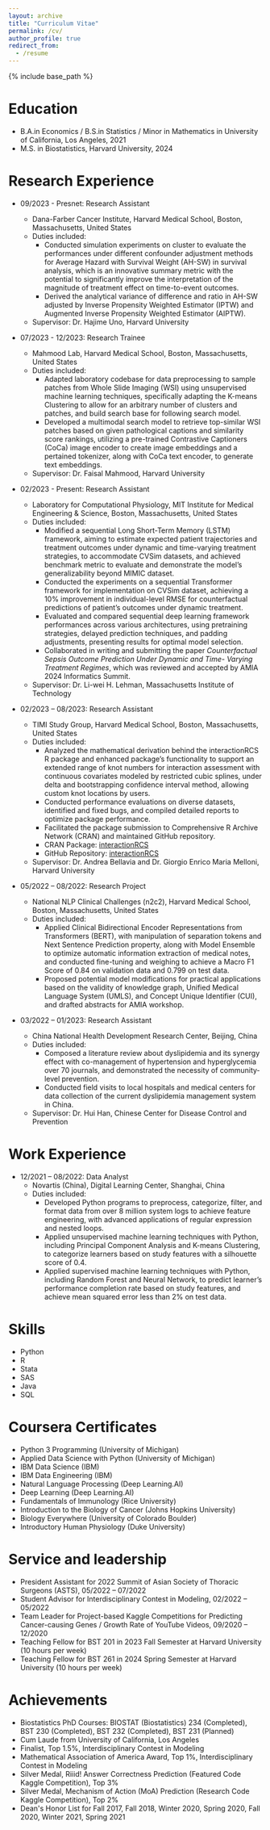 ```yaml
---
layout: archive
title: "Curriculum Vitae"
permalink: /cv/
author_profile: true
redirect_from:
  - /resume
---
```


{% include base_path %}

Education
======
* B.A.in Economics / B.S.in Statistics / Minor in Mathematics in University of California, Los Angeles, 2021
* M.S. in Biostatistics, Harvard University, 2024

Research Experience
======
* 09/2023 - Presnet: Research Assistant
  * Dana-Farber Cancer Institute, Harvard Medical School, Boston, Massachusetts, United States
  * Duties included:
    * Conducted simulation experiments on cluster to evaluate the performances under different confounder adjustment methods for Average Hazard with Survival Weight (AH-SW) in survival analysis, which is an innovative summary metric with the potential to significantly improve the interpretation of the magnitude of treatment effect on time-to-event outcomes. 
    * Derived the analytical variance of difference and ratio in AH-SW adjusted by Inverse Propensity Weighted Estimator
(IPTW) and Augmented Inverse Propensity Weighted Estimator (AIPTW).
  * Supervisor: Dr. Hajime Uno, Harvard University

* 07/2023 - 12/2023: Research Trainee
  * Mahmood Lab, Harvard Medical School, Boston, Massachusetts, United States
  * Duties included:
    * Adapted laboratory codebase for data preprocessing to sample patches from Whole Slide Imaging (WSI) using unsupervised machine learning techniques, specifically adapting the K-means Clustering to allow for an arbitrary number of clusters and patches, and build search base for following search model.
    * Developed a multimodal search model to retrieve top-similar WSI patches based on given pathological captions and similarity score rankings, utilizing a pre-trained Contrastive Captioners (CoCa) image encoder to create image embeddings and a pertained tokenizer, along with CoCa text encoder, to generate text embeddings.
  * Supervisor: Dr. Faisal Mahmood, Harvard University

* 02/2023 - Present: Research Assistant
  * Laboratory for Computational Physiology, MIT Institute for Medical Engineering & Science, Boston, Massachusetts, United States
  * Duties included:
    * Modified a sequential Long Short-Term Memory (LSTM) framework, aiming to estimate expected patient trajectories and treatment outcomes under dynamic and time-varying treatment strategies, to accommodate CVSim datasets, and achieved benchmark metric to evaluate and demonstrate the model’s generalizability beyond MIMIC dataset. 
    * Conducted the experiments on a sequential Transformer framework for implementation on CVSim dataset, achieving a 10% improvement in individual-level RMSE for counterfactual predictions of patient’s outcomes under dynamic treatment.
    * Evaluated and compared sequential deep learning framework performances across various architectures, using pretraining
strategies, delayed prediction techniques, and padding adjustments, presenting results for optimal model selection.
    * Collaborated in writing and submitting the paper *Counterfactual Sepsis Outcome Prediction Under Dynamic and Time-
Varying Treatment Regimes*, which was reviewed and accepted by AMIA 2024 Informatics Summit.
  * Supervisor: Dr. Li-wei H. Lehman, Massachusetts Institute of Technology  

* 02/2023 – 08/2023: Research Assistant
  * TIMI Study Group, Harvard Medical School, Boston, Massachusetts, United States
  * Duties included: 
    * Analyzed the mathematical derivation behind the interactionRCS R package and enhanced package’s functionality to support an extended range of knot numbers for interaction assessment with continuous covariates modeled by restricted cubic splines, under delta and bootstrapping confidence interval method, allowing custom knot locations by users.
    * Conducted performance evaluations on diverse datasets, identified and fixed bugs, and compiled detailed reports to optimize
package performance.
    * Facilitated the package submission to Comprehensive R Archive Network (CRAN) and maintained GitHub repository.
    * CRAN Package: [interactionRCS](https://cran.r-project.org/web/packages/interactionRCS/index.html)
    * GitHub Repository: [interactionRCS](https://github.com/gmelloni/interactionRCS)
  * Supervisor: Dr. Andrea Bellavia and Dr. Giorgio Enrico Maria Melloni, Harvard University 

* 05/2022 – 08/2022: Research Project
  * National NLP Clinical Challenges (n2c2), Harvard Medical School, Boston, Massachusetts, United States
  * Duties included: 
    * Applied Clinical Bidirectional Encoder Representations from Transformers (BERT), with manipulation of separation tokens and Next Sentence Prediction property, along with Model Ensemble to optimize automatic information extraction of medical notes, and conducted fine-tuning and weighing to achieve a Macro F1 Score of 0.84 on validation data and 0.799 on test data.
    * Proposed potential model modifications for practical applications based on the validity of knowledge graph, Unified Medical Language System (UMLS), and Concept Unique Identifier (CUI), and drafted abstracts for AMIA workshop.

* 03/2022 – 01/2023: Research Assistant
  * China National Health Development Research Center, Beijing, China
  * Duties included: 
    * Composed a literature review about dyslipidemia and its synergy effect with co-management of hypertension and hyperglycemia over 70 journals, and demonstrated the necessity of community-level prevention.
    * Conducted field visits to local hospitals and medical centers for data collection of the current dyslipidemia management
system in China.
  * Supervisor: Dr. Hui Han, Chinese Center for Disease Control and Prevention

Work Experience
======
* 12/2021 – 08/2022: Data Analyst
  * Novartis (China), Digital Learning Center, Shanghai, China
  * Duties included: 
    * Developed Python programs to preprocess, categorize, filter, and format data from over 8 million system logs to achieve feature engineering, with advanced applications of regular expression and nested loops.
    * Applied unsupervised machine learning techniques with Python, including Principal Component Analysis and K-means Clustering, to categorize learners based on study features with a silhouette score of 0.4.
    * Applied supervised machine learning techniques with Python, including Random Forest and Neural Network, to predict learner’s performance completion rate based on study features, and achieve mean squared error less than 2% on test data.
  
Skills
======
* Python
* R
* Stata
* SAS
* Java
* SQL

Coursera Certificates
======
* Python 3 Programming (University of Michigan)
* Applied Data Science with Python (University of Michigan)
* IBM Data Science (IBM)
* IBM Data Engineering (IBM)
* Natural Language Processing (Deep Learning.AI)
* Deep Learning (Deep Learning.AI)
* Fundamentals of Immunology (Rice University)
* Introduction to the Biology of Cancer (Johns Hopkins University)
* Biology Everywhere (University of Colorado Boulder)
* Introductory Human Physiology (Duke University)

Service and leadership
======
* President Assistant for 2022 Summit of Asian Society of Thoracic Surgeons (ASTS), 05/2022 – 07/2022
* Student Advisor for Interdisciplinary Contest in Modeling, 02/2022 – 05/2022
* Team Leader for Project-based Kaggle Competitions for Predicting Cancer-causing Genes / Growth Rate of YouTube Videos, 09/2020 – 12/2020
* Teaching Fellow for BST 201 in 2023 Fall Semester at Harvard University (10 hours per week)
* Teaching Fellow for BST 261 in 2024 Spring Semester at Harvard University (10 hours per week)

Achievements
======
* Biostatistics PhD Courses: BIOSTAT (Biostatistics) 234 (Completed), BST 230 (Completed), BST 232 (Completed), BST 231 (Planned)
* Cum Laude from University of California, Los Angeles
* Finalist, Top 1.5%, Interdisciplinary Contest in Modeling
* Mathematical Association of America Award, Top 1%, Interdisciplinary Contest in Modeling
* Silver Medal, Riiid! Answer Correctness Prediction (Featured Code Kaggle Competition), Top 3%
* Silver Medal, Mechanism of Action (MoA) Prediction (Research Code Kaggle Competition), Top 2%
* Dean's Honor List for Fall 2017, Fall 2018, Winter 2020, Spring 2020, Fall 2020, Winter 2021, Spring 2021




